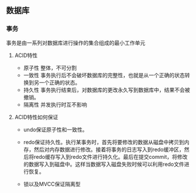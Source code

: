 ## 数据库
 
### 事务
事务是由一系列对数据库进行操作的集合组成的最小工作单元

1. ACID特性

	- 原子性 整体，不可分割
	- 一致性 事务执行后不会破坏数据库的完整性，也就是从一个正确的状态转换到另一个正确的状态。
	- 持久性 事务执行结束后，对数据库的更改永久写到数据库中，结果不会被撤销。
	- 隔离性 并发执行时互不影响

2. ACID特性如何保证

	- undo保证原子性和一致性。 

	- redo保证持久性。执行某事务时，首先将要修改的数据从磁盘中拷贝到内存，然后对内存数据进行修改。接着将事务的日志写入到redo缓冲区，然后将redo缓存写入到redo文件进行持久化。最后在提交commit，将修改的数据写入到磁盘中。这样当数据写入磁盘失败时候可以利用redo文件进行恢复。

	- 锁以及MVCC保证隔离型